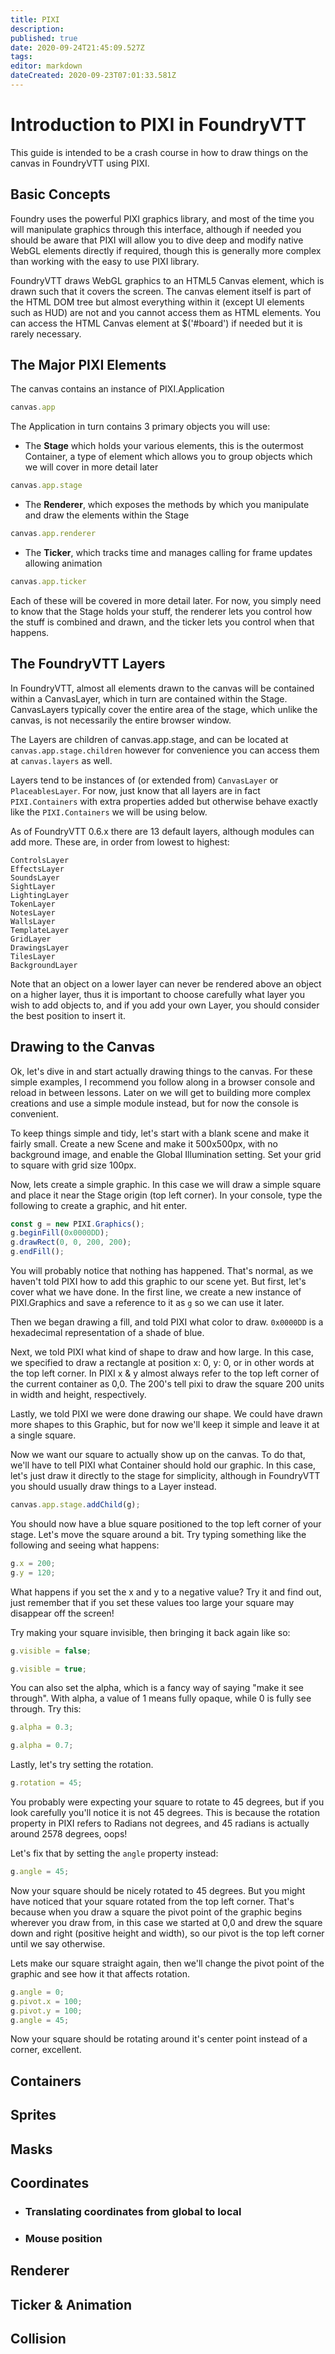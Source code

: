 ```yaml
---
title: PIXI
description: 
published: true
date: 2020-09-24T21:45:09.527Z
tags: 
editor: markdown
dateCreated: 2020-09-23T07:01:33.581Z
---
```


# Introduction to PIXI in FoundryVTT
This guide is intended to be a crash course in how to draw things on the canvas in FoundryVTT using PIXI.

## Basic Concepts
Foundry uses the powerful PIXI graphics library, and most of the time you will manipulate graphics through this interface, although if needed you should be aware that PIXI will allow you to dive deep and modify native WebGL elements directly if required, though this is generally more complex than working with the easy to use PIXI library.

FoundryVTT draws WebGL graphics to an HTML5 Canvas element, which is drawn such that it covers the screen. The canvas element itself is part of the HTML DOM tree but almost everything within it (except UI elements such as HUD) are not and you cannot access them as HTML elements. You can access the HTML Canvas element at $('#board') if needed but it is rarely necessary.

## The Major PIXI Elements

The canvas contains an instance of PIXI.Application 
```js
canvas.app
```

The Application in turn contains 3 primary objects you will use:

- The **Stage** which holds your various elements, this is the outermost Container, a type of element which allows you to group objects which we will cover in more detail later
```js
canvas.app.stage
```
- The **Renderer**, which exposes the methods by which you manipulate and draw the elements within the Stage
```js
canvas.app.renderer
```
- The **Ticker**, which tracks time and manages calling for frame updates allowing animation
```js
canvas.app.ticker
```
Each of these will be covered in more detail later. For now, you simply need to know that the Stage holds your stuff, the renderer lets you control how the stuff is combined and drawn, and the ticker lets you control when that happens.

## The FoundryVTT Layers

In FoundryVTT, almost all elements drawn to the canvas will be contained within a CanvasLayer, which in turn are contained within the Stage. CanvasLayers typically cover the entire area of the stage, which unlike the canvas, is not necessarily the entire browser window.

The Layers are children of canvas.app.stage, and can be located at `canvas.app.stage.children` however for convenience you can access them at `canvas.layers` as well.

Layers tend to be instances of (or extended from) `CanvasLayer` or `PlaceablesLayer`. For now, just know that all layers are in fact `PIXI.Containers` with extra properties added but otherwise behave exactly like the `PIXI.Containers` we will be using below.

As of FoundryVTT 0.6.x there are 13 default layers, although modules can add more. These are, in order from lowest to highest:

```
ControlsLayer
EffectsLayer
SoundsLayer
SightLayer
LightingLayer
TokenLayer
NotesLayer
WallsLayer
TemplateLayer
GridLayer
DrawingsLayer
TilesLayer
BackgroundLayer
```

Note that an object on a lower layer can never be rendered above an object on a higher layer, thus it is important to choose carefully what layer you wish to add objects to, and if you add your own Layer, you should consider the best position to insert it.

## Drawing to the Canvas

Ok, let's dive in and start actually drawing things to the canvas. For these simple examples, I recommend you follow along in a browser console and reload in between lessons. Later on we will get to building more complex creations and use a simple module instead, but for now the console is convenient.

To keep things simple and tidy, let's start with a blank scene and make it fairly small. Create a new Scene and make it 500x500px, with no background image, and enable the Global Illumination setting. Set your grid to square with grid size 100px.

Now, lets create a simple graphic. In this case we will draw a simple square and place it near the Stage origin (top left corner). In your console, type the following to create a graphic, and hit enter.

```js
const g = new PIXI.Graphics();
g.beginFill(0x0000DD);
g.drawRect(0, 0, 200, 200);
g.endFill();
```

You will probably notice that nothing has happened. That's normal, as we haven't told PIXI how to add this graphic to our scene yet. But first, let's cover what we have done. In the first line, we create a new instance of PIXI.Graphics and save a reference to it as `g` so we can use it later.

Then we began drawing a fill, and told PIXI what color to draw. `0x0000DD` is a hexadecimal representation of a shade of blue.

Next, we told PIXI what kind of shape to draw and how large. In this case, we specified to draw a rectangle at position x: 0, y: 0, or in other words at the top left corner. In PIXI x & y almost always refer to the top left corner of the current container as 0,0. The 200's tell pixi to draw the square 200 units in width and height, respectively.

Lastly, we told PIXI we were done drawing our shape. We could have drawn more shapes to this Graphic, but for now we'll keep it simple and leave it at a single square.

Now we want our square to actually show up on the canvas. To do that, we'll have to tell PIXI what Container should hold our graphic. In this case, let's just draw it directly to the stage for simplicity, although in FoundryVTT you should usually draw things to a Layer instead.

```js
canvas.app.stage.addChild(g);
```

You should now have a blue square positioned to the top left corner of your stage. Let's move the square around a bit. Try typing something like the following and seeing what happens:

```js
g.x = 200;
g.y = 120;
```

What happens if you set the x and y to a negative value? Try it and find out, just remember that if you set these values too large your square may disappear off the screen!

Try making your square invisible, then bringing it back again like so:

```js
g.visible = false;
```
```js
g.visible = true;
```

You can also set the alpha, which is a fancy way of saying "make it see through". With alpha, a value of 1 means fully opaque, while 0 is fully see through. Try this:

```js
g.alpha = 0.3;
```
```js
g.alpha = 0.7;
```

Lastly, let's try setting the rotation.

```js
g.rotation = 45;
```

You probably were expecting your square to rotate to 45 degrees, but if you look carefully you'll notice it is not 45 degrees. This is because the rotation property in PIXI refers to Radians not degrees, and 45 radians is actually around 2578 degrees, oops!

Let's fix that by setting the `angle` property instead:

```js
g.angle = 45;
```

Now your square should be nicely rotated to 45 degrees. But you might have noticed that your square rotated from the top left corner. That's because when you draw a square the pivot point of the graphic begins wherever you draw from, in this case we started at 0,0 and drew the square down and right (positive height and width), so our pivot is the top left corner until we say otherwise.

Lets make our square straight again, then we'll change the pivot point of the graphic and see how it that affects rotation.

```js
g.angle = 0;
g.pivot.x = 100;
g.pivot.y = 100;
g.angle = 45;
```

Now your square should be rotating around it's center point instead of a corner, excellent.

## Containers
## Sprites
## Masks
## Coordinates
- ### Translating coordinates from global to local
- ### Mouse position
## Renderer
## Ticker & Animation
## Collision
